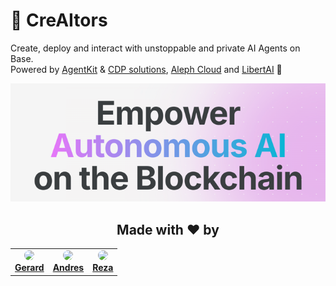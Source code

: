 # 🧠 CreAItors

Create, deploy and interact with unstoppable and private AI Agents on Base.\
Powered
by [AgentKit](https://github.com/coinbase/agentkit) & [CDP solutions](https://www.coinbase.com/developer-platform),
[Aleph Cloud](https://aleph.im) and [LibertAI](https://libertai.io) 🚀

![banner.png](.github/assets/banner.png)

<div align="center">
  <h2>Made with ❤️ by</h2>
</div>

<table align="center">
  <tr>
    <td align="center">
      <a href="https://github.com/gmolki">
        <img src="https://github.com/gmolki.png" width="100" style="border-radius: 50%;">
      </a>
      <br>
      <a href="https://github.com/gmolki"><strong>Gerard</strong></a>
    </td>
    <td align="center">
      <a href="https://github.com/nesitor">
        <img src="https://github.com/nesitor.png" width="100" style="border-radius: 50%;">
      </a>
      <br>
      <a href="https://github.com/nesitor"><strong>Andres</strong></a>
    </td>
    <td align="center">
      <a href="https://github.com/RezaRahemtola">
        <img src="https://github.com/RezaRahemtola.png" width="100" style="border-radius: 50%;">
      </a>
      <br>
      <a href="https://github.com/RezaRahemtola"><strong>Reza</strong></a>
    </td>
  </tr>
</table>
